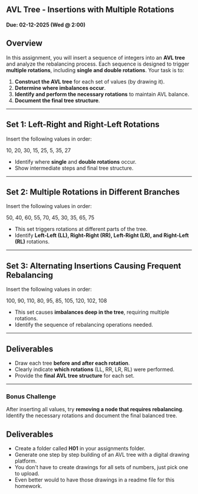## AVL Tree - Insertions with Multiple Rotations

#### Due: 02-12-2025 (Wed @ 2:00)

## Overview

In this assignment, you will insert a sequence of integers into an **AVL tree** and analyze the rebalancing process. Each sequence is designed to trigger **multiple rotations**, including **single and double rotations**. Your task is to:

1. **Construct the AVL tree** for each set of values (by drawing it).
2. **Determine where imbalances occur**.
3. **Identify and perform the necessary rotations** to maintain AVL balance.
4. **Document the final tree structure**.

---

## **Set 1: Left-Right and Right-Left Rotations**

Insert the following values in order:

10, 20, 30, 15, 25, 5, 35, 27

- Identify where **single** and **double rotations** occur.
- Show intermediate steps and final tree structure.

---

## **Set 2: Multiple Rotations in Different Branches**

Insert the following values in order:

50, 40, 60, 55, 70, 45, 30, 35, 65, 75

- This set triggers rotations at different parts of the tree.
- Identify **Left-Left (LL), Right-Right (RR), Left-Right (LR), and Right-Left (RL)** rotations.

---

## **Set 3: Alternating Insertions Causing Frequent Rebalancing**

Insert the following values in order:

100, 90, 110, 80, 95, 85, 105, 120, 102, 108

- This set causes **imbalances deep in the tree**, requiring multiple rotations.
- Identify the sequence of rebalancing operations needed.

---

## **Deliverables**

- Draw each tree **before and after each rotation**.
- Clearly indicate **which rotations** (LL, RR, LR, RL) were performed.
- Provide the **final AVL tree structure** for each set.

---

### **Bonus Challenge**

After inserting all values, try **removing a node that requires rebalancing**. Identify the necessary rotations and document the final balanced tree.

## Deliverables

- Create a folder called **H01** in your assignments folder.
- Generate one step by step building of an AVL tree with a digital drawing platform.
- You don't have to create drawings for all sets of numbers, just pick one to upload.
- Even better would to have those drawings in a readme file for this homework.
